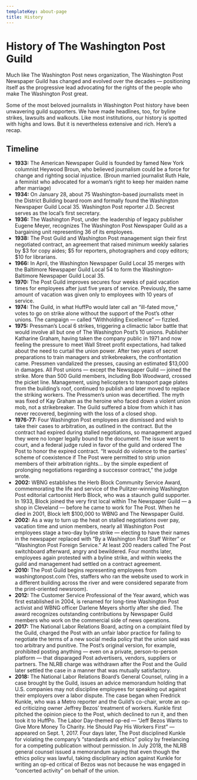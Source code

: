 ```yaml
---
templateKey: about-page
title: History
---
```


# History of The Washington Post Guild

Much like The Washington Post news organization, The Washington Post Newspaper Guild has changed and evolved over the decades — positioning itself as the progressive lead advocating for the rights of the people who make The Washington Post great.

Some of the most beloved journalists in Washington Post history have been unwavering guild supporters. We have made headlines, too, for byline strikes, lawsuits and walkouts. Like most institutions, our history is spotted with highs and lows. But it is nevertheless extensive and rich. Here’s a recap.

## Timeline
* __1933:__ The American Newspaper Guild is founded by famed New York columnist Heywood Broun, who believed journalism could be a force for change and righting social injustice. (Broun married journalist Ruth Hale, a feminist who advocated for a woman’s right to keep her maiden name after marriage)
* __1934:__ On January 28, about 75 Washington-based journalists meet in the District Building board room and formally found the Washington Newspaper Guild Local 35. Washington Post reporter J.D. Secrest serves as the local’s first secretary.
* __1936:__ The Washington Post, under the leadership of legacy publisher Eugene Meyer, recognizes The Washington Post Newspaper Guild as a bargaining unit representing 36 of its employees.
* __1938:__ The Post Guild and Washington Post management sign their first negotiated contract, an agreement that raised minimum weekly salaries by $3 for copy aides; $5 for reporters, photographers and copy editors; $10 for librarians.
* __1966:__ In April, the Washington Newspaper Guild Local 35 merges with the Baltimore Newspaper Guild Local 54 to form the Washington-Baltimore Newspaper Guild Local 35.
* __1970:__ The Post Guild improves secures four weeks of paid vacation times for employees after just five years of service. Previously, the same amount of vacation was given only to employees with 10 years of service.
* __1974:__  The Guild, in what HuffPo would later call an “ill-fated move,” votes to go on strike alone without the support of the Post’s other unions. The campaign — called “Withholding Excellence” — fizzled.
* __1975:__ Pressman’s Local 6 strikes, triggering a climactic labor battle that would involve all but one of The Washington Post’s 10 unions. Publisher Katharine Graham, having taken the company public in 1971 and now feeling the pressure to meet Wall Street profit expectations, had talked about the need to curtail the union power. After two years of secret preparations to train managers and strikebreakers, the confrontation came. Pressmen vandalized the presses, causing an estimated $13,000 in damages. All Post unions — except the Newspaper Guild — joined the strike. More than 500 Guild members, including Bob Woodward, crossed the picket line. Management, using helicopters to transport page plates from the building’s roof, continued to publish and later moved to replace the striking workers. The Pressmen’s union was decertified. The myth was fixed of Kay Graham as the heroine who faced down a violent union mob, not a strikebreaker. The Guild suffered a blow from which it has never recovered, beginning with the loss of a closed shop.
* __1976-77:__ Four Washington Post employees are dismissed and wish to take their cases to arbitration, as outlined in the contract. But the contract had expired during stalled negotiations, so management argued they were no longer legally bound to the document. The issue went to court, and a federal judge ruled in favor of the guild and ordered The Post to honor the expired contract. “It would do violence to the parties' scheme of coexistence if The Post were permitted to strip union members of their arbitration rights... by the simple expedient of prolonging negotiations regarding a successor contract,” the judge wrote.
* __2002:__ WBNG establishes the Herb Block Community Service Award, commemorating the life and service of the Pulitzer-winning Washington Post editorial cartoonist Herb Block, who was a staunch guild supporter. In 1933, Block joined the very first local within The Newspaper Guild — a shop in Cleveland — before he came to work for The Post. When he died in 2001, Block left $100,000 to WBNG and The Newspaper Guild.
* __2002:__ As a way to turn up the heat on stalled negotiations over pay, vacation time and union members, nearly all Washington Post employees stage a two-day byline strike — electing to have their names in the newspaper replaced with “By a Washington Post Staff Writer” or “Washington Post Foreign Service.” At least 200 readers called The Post switchboard afterward, angry and bewildered. Four months later, employees again protested with a byline strike, and within weeks the guild and management had settled on a contract agreement.
* __2010:__ The Post Guild begins representing employees from washingtonpost.com (Yes, staffers who ran the website used to work in a different building across the river and were considered separate from the print-oriented newsroom).
* __2012:__ The Customer Service Professional of the Year award, which was first established in 2004, is renamed for long-time Washington Post activist and WBNG officer Darlene Meyers shortly after she died. The award recognizes outstanding contributions by Newspaper Guild members who work on the commercial side of news operations.
* __2017:__ The National Labor Relations Board, acting on a complaint filed by the Guild, charged the Post with an unfair labor practice for failing to negotiate the terms of a new social media policy that the union said was too arbitrary and punitive. The Post’s original version, for example, prohibited posting anything — even on a private, person-to-person platform — that disparaged Post advertisers, vendors, suppliers or partners. The NLRB charge was withdrawn after the Post and the Guild later settled the case in a manner that was mutually satisfactory.
* __2018:__ The National Labor Relations Board’s General Counsel, ruling in a case brought by the Guild, issues an advice memorandum holding that U.S. companies may not discipline employees for speaking out against their employers over a labor dispute. The case began when Fredrick Kunkle, who was a Metro reporter and the Guild’s co-chair, wrote an op-ed criticizing owner Jeffrey Bezos’ treatment of workers. Kunkle first pitched the opinion piece to the Post, which declined to run it, and then took it to HuffPo. The Labor Day-themed op-ed — “Jeff Bezos Wants to Give More Money To Charity. He Should Pay His Workers First” — appeared on Sept. 1, 2017. Four days later, The Post disciplined Kunkle for violating the company’s “standards and ethics” policy by freelancing for a competing publication without permission. In July 2018, the NLRB general counsel issued a memorandum saying that even though the ethics policy was lawful, taking disciplinary action against Kunkle for writing an op-ed critical of Bezos was not because he was engaged in “concerted activity” on behalf of the union.

